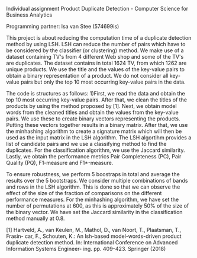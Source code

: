Individual assignment Product Duplicate Detection - Computer Science for Business Analytics

Programming partner: Isa van Stee (574699is)

This project is about reducing the computation time of a duplicate detection method by using LSH. LSH can reduce the number of pairs which have to be considered by the classifier (or clustering) method. We make use of a dataset containing TV's from 4 different Web shop and some of the TV's are duplicates. The dataset contains in total 1624 TV, from which 1262 are unique products. We use the title and the values of the key-value pairs to obtain a binary representation of a product. We do not consider all key-value pairs but only the top 10 most occurring key-value pairs in the data.

The code is structures as follows:
1)First, we read the data and obtain the top 10 most occurring key-value pairs. After that, we clean the titles of the products by using the method proposed by [1]. Next, we obtain model words from the cleaned titles and obtain the values from the key-value pairs. We use these to create binary vectors representing the products. Putting these vectors together results in a binary matrix. After that, we use the minhashing algorithm to create a signature matrix which will then be used as the input matrix in the LSH algorithm. The LSH algortihm provides a list of candidate pairs and we use a classifying method to find the duplicates. For the classification algorithm, we use the Jaccard similarity. Lastly, we obtain the performance metrics Pair Completeness (PC), Pair Quality (PQ),  F1-measure and F1*-measure.

To ensure robustness, we perform 5 boostraps in total and average the results over the 5 bootstraps. We consider multiple combinations of bands and rows in the LSH algorithm. This is done so that we can observe the effect of the size of the fraction of comparisons on the different performance measures. For the minhashing algorithm, we have set the number of permutations at 600, as this is approximately 50% of the size of the binary vector. We have set the Jaccard similarity in the classification method manually at 0.8.


[1] Hartveld, A., van Keulen, M., Mathol, D., van Noort, T., Plaatsman, T., Frasin-
car, F., Schouten, K.: An lsh-based model-words-driven product duplicate detection
method. In: International Conference on Advanced Information Systems Engineer-
ing. pp. 409–423. Springer (2018)
